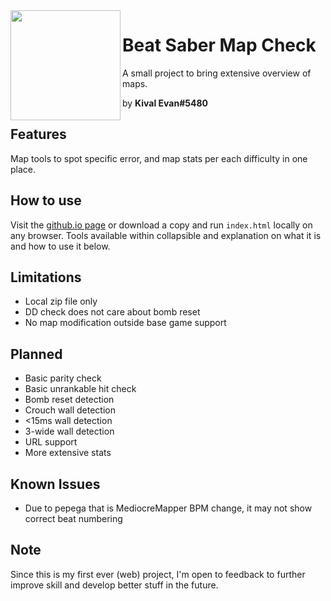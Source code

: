 <img align="left" src="https://cdn.discordapp.com/avatars/737840078281375894/975384f8ace8ab32c938cb34d8b5fdf8.png?size=256" height="176" width="176">

# Beat Saber Map Check
A small project to bring extensive overview of maps.

by **Kival Evan#5480**

## Features
Map tools to spot specific error, and map stats per each difficulty in one place.

## How to use
Visit the [github.io page](https://kivalevan.github.io/BeatSaber-MapCheck/) or download a copy and run `index.html` locally on any browser. Tools available within collapsible and explanation on what it is and how to use it below.

## Limitations
* Local zip file only
* DD check does not care about bomb reset
* No map modification outside base game support

## Planned
* Basic parity check
* Basic unrankable hit check
* Bomb reset detection
* Crouch wall detection
* <15ms wall detection
* 3-wide wall detection
* URL support
* More extensive stats

## Known Issues
* Due to pepega that is MediocreMapper BPM change, it may not show correct beat numbering

## Note
Since this is my first ever (web) project, I'm open to feedback to further improve skill and develop better stuff in the future.